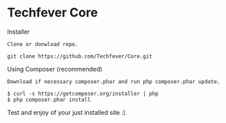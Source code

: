 Techfever Core
==============

Installer

    Clone or donwload repo.

    git clone https://github.com/Techfever/Core.git

Using Composer (recommended)

    Download if necessary composer.phar and run php composer.phar update.

	$ curl -s https://getcomposer.org/installer | php
	$ php composer.phar install

Test and enjoy of your just installed site :).